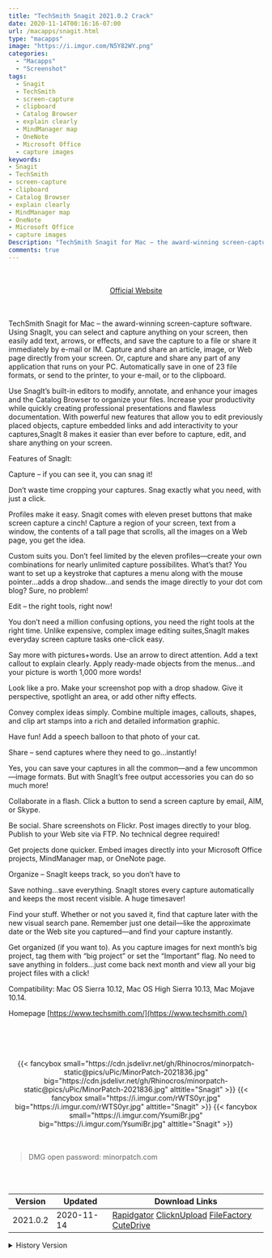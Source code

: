 ```yaml
---
title: "TechSmith Snagit 2021.0.2 Crack"
date: 2020-11-14T00:16:16-07:00
url: /macapps/snagit.html
type: "macapps"
image: "https://i.imgur.com/N5Y82WY.png"
categories:
  - "Macapps"
  - "Screenshot"
tags:
  - Snagit
  - TechSmith
  - screen-capture
  - clipboard
  - Catalog Browser
  - explain clearly
  - MindManager map
  - OneNote
  - Microsoft Office
  - capture images
keywords:
- Snagit
- TechSmith
- screen-capture
- clipboard
- Catalog Browser
- explain clearly
- MindManager map
- OneNote
- Microsoft Office
- capture images
Description: "TechSmith Snagit for Mac – the award-winning screen-capture software. Using SnagIt, you can select and capture anything on your screen, then easily add text, arrows, or effects, and save the capture to a file or share it immediately by e-mail or IM"
comments: true
---
```


<br/>
<br/>
<center>
<a href="https://www.techsmith.com/" target="blank"><div class="border border-blue-500 rounded-lg transition duration-500 
    ease-in-out w-48 text-lg text-blue-500 text-center px-2 hover:bg-blue-500 hover:text-white">
  Official Website 
</div></a>
</center>
<br/>
<br/>

TechSmith Snagit for Mac – the award-winning screen-capture software. Using SnagIt, you can select and capture anything on your screen, then easily add text, arrows, or effects, and save the capture to a file or share it immediately by e-mail or IM. Capture and share an article, image, or Web page directly from your screen. Or, capture and share any part of any application that runs on your PC. Automatically save in one of 23 file formats, or send to the printer, to your e-mail, or to the clipboard.

Use SnagIt’s built-in editors to modify, annotate, and enhance your images and the Catalog Browser to organize your files. Increase your productivity while quickly creating professional presentations and flawless documentation. With powerful new features that allow you to edit previously placed objects, capture embedded links and add interactivity to your captures,SnagIt 8 makes it easier than ever before to capture, edit, and share anything on your screen.

Features of SnagIt:

Capture – if you can see it, you can snag it!

Don’t waste time cropping your captures. Snag exactly what you need, with just a click.

Profiles make it easy. Snagit comes with eleven preset buttons that make screen capture a cinch! Capture a region of your screen, text from a window, the contents of a tall page
that scrolls, all the images on a Web page, you get the idea.

Custom suits you. Don’t feel limited by the eleven profiles—create your own combinations for nearly unlimited capture possibilites. What’s that? You want to set up a keystroke that captures a menu along with the mouse pointer…adds a drop shadow…and sends the image directly to your  dot com blog? Sure, no problem!

Edit – the right tools, right now!


You don’t need a million confusing options, you need the right tools at the right time. Unlike expensive, complex image editing suites,SnagIt makes everyday screen capture tasks one-click easy.

Say more with pictures+words. Use an arrow to direct attention. Add a text callout to explain clearly. Apply ready-made objects from the menus…and your picture is worth 1,000 more words!

Look like a pro. Make your screenshot pop with a drop shadow. Give it perspective, spotlight an area, or add other nifty effects.

Convey complex ideas simply. Combine multiple images, callouts, shapes, and clip art stamps into a rich and detailed information graphic.

Have fun! Add a speech balloon to that photo of your cat.

Share – send captures where they need to go…instantly!



Yes, you can save your captures in all the common—and a few uncommon—image formats. But with SnagIt’s free output accessories you can do so much more!

Collaborate in a flash. Click a button to send a screen capture by email, AIM, or Skype.

Be social. Share screenshots on Flickr. Post images directly to your blog. Publish to your Web site via FTP. No technical degree required!

Get projects done quicker. Embed images directly into your Microsoft Office projects, MindManager map, or OneNote page.

Organize – SnagIt keeps track, so you don’t have to



Save nothing…save everything. SnagIt stores every capture automatically and keeps the most recent visible. A huge timesaver!

Find your stuff. Whether or not you saved it, find that capture later with the new visual search pane. Remember just one detail—like the approximate date or the Web site you
captured—and find your capture instantly.

Get organized (if you want to). As you capture images for next month’s big project, tag them with “big project” or set the “Important” flag. No need to save anything in folders…just
come back next month and view all your big project files with a click!

Compatibility: Mac OS Sierra 10.12, Mac OS High Sierra 10.13, Mac Mojave 10.14.

Homepage [https://www.techsmith.com/](https://www.techsmith.com/)

<br/>
<br/>
<script async src="https://pagead2.googlesyndication.com/pagead/js/adsbygoogle.js"></script>
<ins class="adsbygoogle"
     style="display:block; text-align:center;"
     data-ad-layout="in-article"
     data-ad-format="fluid"
     data-ad-client="ca-pub-8746275014476192"
     data-ad-slot="5144997159"></ins>
<script>
     (adsbygoogle = window.adsbygoogle || []).push({});
</script>
<br/>
<br/>


<center>

<div class="w-full grid grid-cols-3 flex gap-2">
{{< fancybox small="https://cdn.jsdelivr.net/gh/Rhinocros/minorpatch-static@pics/uPic/MinorPatch-2021836.jpg" big="https://cdn.jsdelivr.net/gh/Rhinocros/minorpatch-static@pics/uPic/MinorPatch-2021836.jpg" alttitle="Snagit" >}}
{{< fancybox small="https://i.imgur.com/rWTS0yr.jpg" big="https://i.imgur.com/rWTS0yr.jpg" alttitle="Snagit" >}}
{{< fancybox small="https://i.imgur.com/YsumiBr.jpg" big="https://i.imgur.com/YsumiBr.jpg" alttitle="Snagit" >}}
</div>

</center>

<br/>
<br/>


> DMG open password: minorpatch.com

<br/>

<br/>
<div id="history_version" class="history_version">

| Version | Updated | Download Links |
| ---- | ---- | ---- |
| 2021.0.2 | 2020-11-14 | [Rapidgator](https://ouo.io/Uuasc3)   [ClicknUpload](https://ouo.io/9lwjtrF)   [FileFactory](https://ouo.io/DisfGW)   [CuteDrive](https://ouo.io/2kMbpn) |
<details>
<summary>History Version</summary>

| Version | Updated | Download Links |
| ---- | ---- | ---- |
| 2021.0.1 | 2020-11-05 | [Rapidgator](https://ouo.io/Y6g41O)   [ClicknUpload](https://ouo.io/vyec0Z)   [FileFactory](https://ouo.io/PCmKUw)   [CuteDrive](https://ouo.io/t2kM23) |
| 2020.2.1 | 2020-10-07 | [UsersCloud](https://ouo.io/bdGqh2)   [ClicknUpload](https://ouo.io/tpZ6Fe)   [FileFactory](https://ouo.io/4vRSzV)   [CuteDrive](https://ouo.io/fdJf6u) |
| 2020.2.0 | 2020-08-05 | [UsersCloud](https://ouo.io/1C7Uey)   [ClicknUpload](https://ouo.io/Mt3kAQ)   [FileFactory](https://ouo.io/Kr8Sfbk)   [CuteDrive](https://ouo.io/Vr7DuyD) |
| 2020.1.5 | 2020-07-02 | [UsersCloud](https://ouo.io/DBcBN4)   [ClicknUpload](https://ouo.io/6iXp0l)   [FileFactory](https://ouo.io/HxczF6)   [CuteDrive](https://ouo.io/JXz4aZ) |
| 2020.1.4.96049 | 2020-06-17 | [UsersCloud](https://ouo.io/3ZBRPd)   [ClicknUpload](https://ouo.io/vP4Ll0)   [FileFactory](https://ouo.io/PH0kGej)   [CuteDrive](https://ouo.io/78izif) |
| 2020.1.3 | 2020-05-31 | [UsersCloud](https://ouo.io/UtjUaU)   [ClicknUpload](https://ouo.io/6D5ylO)   [FileFactory](https://ouo.io/5PA6L)   [CuteDrive](https://ouo.io/HZbEba) |
| 2020.1.2 | 2020-03-04 | [UsersCloud](https://ouo.io/7jcZgm)   [ClicknUpload](https://ouo.io/1H66L)   [FileFactory](https://ouo.io/H1RQy2)   [CuteDrive](https://ouo.io/Dzg2M3) |
| 2020.1.1 | 2020-02-12 | [UsersCloud](https://ouo.io/QkpLJv)   [ClicknUpload](https://ouo.io/m0J7lS)   [Mega](https://ouo.io/SNqLd9)   [CuteDrive](https://ouo.io/lb868Z) |
</details>

</div>
